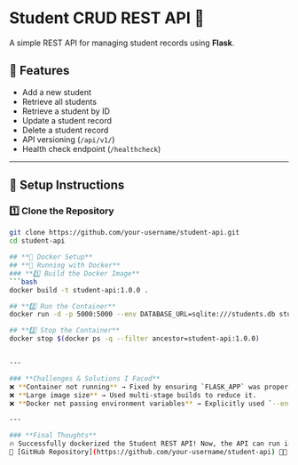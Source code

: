 # **Student CRUD REST API** 🚀

A simple REST API for managing student records using **Flask**.

## **📌 Features**
- Add a new student
- Retrieve all students
- Retrieve a student by ID
- Update a student record
- Delete a student record
- API versioning (`/api/v1/`)
- Health check endpoint (`/healthcheck`)

---

## **📖 Setup Instructions**
### **1️⃣ Clone the Repository**
```bash
git clone https://github.com/your-username/student-api.git
cd student-api

## **📖 Docker Setup**
## **🐳 Running with Docker**
### **1️⃣ Build the Docker Image**
```bash
docker build -t student-api:1.0.0 .

## **2️⃣ Run the Container**
docker run -d -p 5000:5000 --env DATABASE_URL=sqlite:///students.db student-api:1.0.0

## **3️⃣ Stop the Container**
docker stop $(docker ps -q --filter ancestor=student-api:1.0.0)


---

### **Challenges & Solutions I Faced**  
❌ **Container not running** → Fixed by ensuring `FLASK_APP` was properly set.  
❌ **Large image size** → Used multi-stage builds to reduce it.  
❌ **Docker not passing environment variables** → Explicitly used `--env` flag when running the container.  

---

### **Final Thoughts**  
🔥 Successfully dockerized the Student REST API! Now, the API can run in any environment with just one command. Check out the project here:  
🔗 [GitHub Repository](https://github.com/your-username/student-api) 🚀🔥
